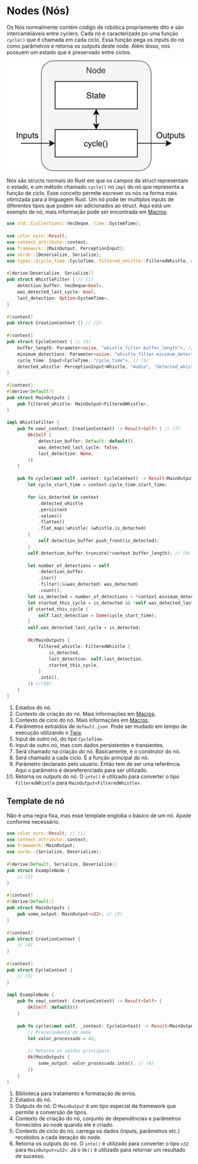# Nodes (Nós)

Os Nós normalmente contém código de robótica propriamente dito e são intercambiáveis entre cyclers. Cada nó é caracterizado po uma função `cycle()` que é chamada em cada ciclo. Essa função pega os inputs do nó como parâmetros e retorna os outputs deste node. Além disso, nós possuem um estado que é preservado entre ciclos.

![Diagrama de um nó](node.drawio.png)

Nós são structs normais do Rust em que os campos da struct representam o estado, e um método chamado `cycle()` no `impl` do nó que representa a função de ciclo. Esse conceito permite escrever os nós na forma mais otimizada para a linguagem Rust. Um nó pode ter multiplos inputs de diferentes tipos que podem ser adicionados ao struct. Aqui está um exemplo de nó, mais informação pode ser encontrada em [Macros](./macros.md):  

```rust
use std::{collections::VecDeque, time::SystemTime};

use color_eyre::Result;
use context_attribute::context;
use framework::{MainOutput, PerceptionInput};
use serde::{Deserialize, Serialize};
use types::{cycle_time::CycleTime, filtered_whistle::FilteredWhistle, whistle::Whistle};

#[derive(Deserialize, Serialize)]
pub struct WhistleFilter { // (1)
    detection_buffer: VecDeque<bool>,
    was_detected_last_cycle: bool,
    last_detection: Option<SystemTime>,
}

#[context]
pub struct CreationContext {} // (2)

#[context]
pub struct CycleContext { // (3)
    buffer_length: Parameter<usize, "whistle_filter.buffer_length">, // (4)
    minimum_detections: Parameter<usize, "whistle_filter.minimum_detections">,
    cycle_time: Input<CycleTime, "cycle_time">, // (5)
    detected_whistle: PerceptionInput<Whistle, "Audio", "detected_whistle">, // (6)
}

#[context]
#[derive(Default)]
pub struct MainOutputs {
    pub filtered_whistle: MainOutput<FilteredWhistle>,
}

impl WhistleFilter {
    pub fn new(_context: CreationContext) -> Result<Self> { // (7)
        Ok(Self {
            detection_buffer: Default::default(),
            was_detected_last_cycle: false,
            last_detection: None,
        })
    }

    pub fn cycle(&mut self, context: CycleContext) -> Result<MainOutputs> { // (8)
        let cycle_start_time = context.cycle_time.start_time;

        for &is_detected in context
            .detected_whistle
            .persistent
            .values()
            .flatten()
            .flat_map(|whistle| &whistle.is_detected)
        {
            self.detection_buffer.push_front(is_detected);
        }
        self.detection_buffer.truncate(*context.buffer_length); // (9)

        let number_of_detections = self
            .detection_buffer
            .iter()
            .filter(|&&was_detected| was_detected)
            .count();
        let is_detected = number_of_detections > *context.minimum_detections;
        let started_this_cycle = is_detected && !self.was_detected_last_cycle;
        if started_this_cycle {
            self.last_detection = Some(cycle_start_time);
        }
        self.was_detected_last_cycle = is_detected;

        Ok(MainOutputs {
            filtered_whistle: FilteredWhistle {
                is_detected,
                last_detection: self.last_detection,
                started_this_cycle,
            }
            .into(),
        }) //(10)
    }
}
```

1. Estados do nó.
2. Contexto de criação do nó. Mais informações em [Macros](./macros.md).
3. Contexto de ciclo do nó. Mais informações em [Macros](./macros.md).
4. Parâmetros extraídos de `default.json`. Pode ser mudado em tempo de execução utilizando o [Twix](../ferramental/twix.md).
5. Input de outro nó, do tipo `CycleTime`.
6. Input de outro nó, mas com dados persistentes e transientes.
7. Será chamado na criação do nó. Basicamente, é o construtor do nó.
8. Será chamado a cada ciclo. É a função principal do nó.
9. Parâmetro declarado pelo usuário. Então tem de ser uma referência. Aqui o parâmetro é desreferenciado para ser utilizado.
10. Retorna os outputs do nó. O `into()` é utilizado para converter o tipo `FilteredWhistle` para `MainOutput<FilteredWhistle>`.

## Template de nó

Não é uma regra fixa, mas esse template engloba o básico de um nó. Ajuste conforme necessário.

```rust
use color_eyre::Result; // (1)
use context_attribute::context;
use framework::MainOutput;
use serde::{Serialize, Deserialize};

#[derive(Default, Serialize, Deserialize)]
pub struct ExampleNode {
    // (2) 
}

#[context]
#[derive(Default)]
pub struct MainOutputs {
    pub some_output: MainOutput<u32>, // (3)
}

#[context]
pub struct CreationContext {
    // (4)
}

#[context]
pub struct CycleContext {
    // (5)
}

impl ExampleNode {
    pub fn new(_context: CreationContext) -> Result<Self> {
        Ok(Self::default())
    }

    pub fn cycle(&mut self, _context: CycleContext) -> Result<MainOutputs> {
        // Processamento do node
        let valor_processado = 42;

        // Retorna as saídas principais
        Ok(MainOutputs {
            some_output: valor_processado.into(), // (6)
        })
    }
}
```

1. Biblioteca para tratamento e formatação de erros.
2. Estados do nó.
3. Outputs do nó. O `MainOutput` é um tipo especial da framework que permite a conversão de tipos.
4. Contexto de criação do nó, conjunto de dependências e parâmetros fornecidos ao node quando ele é criado.
5. Contexto de ciclo do nó, carrega os dados (inputs, parâmetros etc.) recebidos a cada iteração do node.
6. Retorna os outputs do nó. O `into()` é utilizado para converter o tipo `u32` para `MainOutput<u32>`. Já o `Ok()` é utilizado para retornar um resultado de sucesso.
